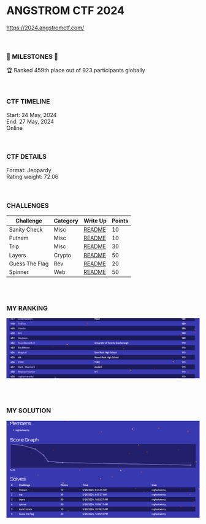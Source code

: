 # ANGSTROM CTF 2024

https://2024.angstromctf.com/
<br><br><br>


### 🌟 MILESTONES 🌟

🏆 Ranked 459th place out of 923 participants globally
<br><br><br>

### CTF TIMELINE

Start: 24 May, 2024 <br>
End: 27 May, 2024 <br>
Online
<br><br><br>

### CTF DETAILS

Format: Jeopardy <br>
Rating weight: 72.06
<br><br><br>

### CHALLENGES

| Challenge     | Category  | Write Up           | Points |
|---------------|-----------|--------------------------|--------|
| Sanity Check   | Misc      | [README](sanity_check/sanity_check.md) | 10    |
| Putnam   | Misc    | [README](putnam/putnam.md) | 10    |
| Trip   | Misc | [README](trip/trip.md) | 30    |
| Layers   | Crypto | [README](layers/layers.md) | 50    |
| Guess The Flag   | Rev | [README](guess_the_flag/guess_the_flag.md) | 20    |
| Spinner   | Web | [README](spinner/spinner.md) | 50    |

<br><br>

### MY RANKING

![Rank](rank.png)

<br><br>
### MY SOLUTION

![Solves](solves.png)